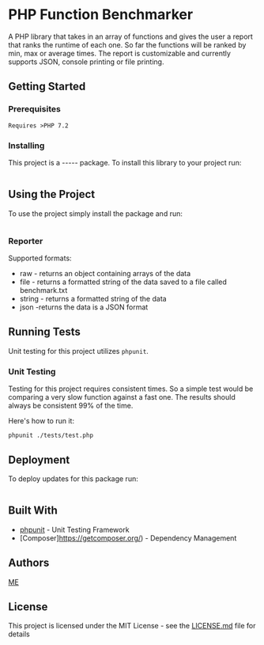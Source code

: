 # PHP Function Benchmarker

A PHP library that takes in an array of functions and gives the user a report that ranks the runtime of each one.
So far the functions will be ranked by min, max or average times.
The report is customizable and currently supports JSON, console printing or file printing.

## Getting Started

### Prerequisites

```
Requires >PHP 7.2
```

### Installing

This project is a ----- package.
To install this library to your project run:

```

```

## Using the Project

To use the project simply install the package and run:

```

```

### Reporter

Supported formats:

- raw - returns an object containing arrays of the data
- file - returns a formatted string of the data saved to a file called benchmark.txt
- string - returns a formatted string of the data
- json -returns the data is a JSON format

## Running Tests

Unit testing for this project utilizes `phpunit`.

### Unit Testing

Testing for this project requires consistent times.
So a simple test would be comparing a very slow function against a fast one.
The results should always be consistent 99% of the time.

Here's how to run it:

```
phpunit ./tests/test.php
```

## Deployment

To deploy updates for this package run:

```

```

## Built With

- [phpunit](https://phpunit.de/getting-started/phpunit-8.html) - Unit Testing Framework
- [Composer]https://getcomposer.org/) - Dependency Management

## Authors

[ME](https://github.com/eandrews737)

## License

This project is licensed under the MIT License - see the [LICENSE.md](LICENSE.md) file for details
